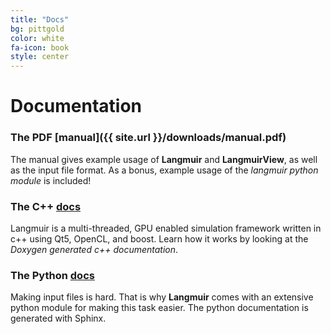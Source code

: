 ```yaml
---
title: "Docs"
bg: pittgold
color: white
fa-icon: book
style: center
---
```


# Documentation

### The **PDF** [manual]({{ site.url }}/downloads/manual.pdf)

The manual gives example usage of **Langmuir** and **LangmuirView**, as well as the input file format.
As a bonus, example usage of the *langmuir python module* is included!

### The **C++** [docs](cxx)

Langmuir is a multi-threaded, GPU enabled simulation framework written in c++ using Qt5, OpenCL, and boost.
Learn how it works by looking at the *Doxygen generated c++ documentation*.

### The **Python** [docs](python)

Making input files is hard.  That is why **Langmuir** comes with an extensive python module for making
this task easier.  The python documentation is generated with Sphinx.